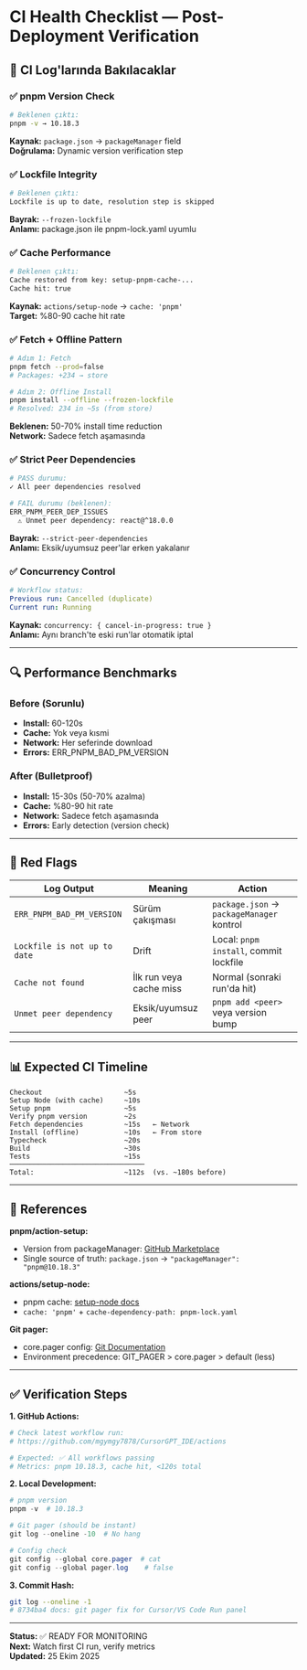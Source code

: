 # CI Health Checklist — Post-Deployment Verification

## 🎯 CI Log'larında Bakılacaklar

### ✅ pnpm Version Check
```bash
# Beklenen çıktı:
pnpm -v → 10.18.3
```
**Kaynak:** `package.json` → `packageManager` field  
**Doğrulama:** Dynamic version verification step  

### ✅ Lockfile Integrity
```bash
# Beklenen çıktı:
Lockfile is up to date, resolution step is skipped
```
**Bayrak:** `--frozen-lockfile`  
**Anlamı:** package.json ile pnpm-lock.yaml uyumlu  

### ✅ Cache Performance
```bash
# Beklenen çıktı:
Cache restored from key: setup-pnpm-cache-...
Cache hit: true
```
**Kaynak:** `actions/setup-node` → `cache: 'pnpm'`  
**Target:** %80-90 cache hit rate  

### ✅ Fetch + Offline Pattern
```bash
# Adım 1: Fetch
pnpm fetch --prod=false
# Packages: +234 → store

# Adım 2: Offline Install
pnpm install --offline --frozen-lockfile
# Resolved: 234 in ~5s (from store)
```
**Beklenen:** 50-70% install time reduction  
**Network:** Sadece fetch aşamasında  

### ✅ Strict Peer Dependencies
```bash
# PASS durumu:
✓ All peer dependencies resolved

# FAIL durumu (beklenen):
ERR_PNPM_PEER_DEP_ISSUES
  ⚠ Unmet peer dependency: react@^18.0.0
```
**Bayrak:** `--strict-peer-dependencies`  
**Anlamı:** Eksik/uyumsuz peer'lar erken yakalanır  

### ✅ Concurrency Control
```yaml
# Workflow status:
Previous run: Cancelled (duplicate)
Current run: Running
```
**Kaynak:** `concurrency: { cancel-in-progress: true }`  
**Anlamı:** Aynı branch'te eski run'lar otomatik iptal  

---

## 🔍 Performance Benchmarks

### Before (Sorunlu)
- **Install:** 60-120s
- **Cache:** Yok veya kısmi
- **Network:** Her seferinde download
- **Errors:** ERR_PNPM_BAD_PM_VERSION

### After (Bulletproof)
- **Install:** 15-30s (50-70% azalma)
- **Cache:** %80-90 hit rate
- **Network:** Sadece fetch aşamasında
- **Errors:** Early detection (version check)

---

## 🚨 Red Flags

| Log Output | Meaning | Action |
|------------|---------|--------|
| `ERR_PNPM_BAD_PM_VERSION` | Sürüm çakışması | `package.json` → `packageManager` kontrol |
| `Lockfile is not up to date` | Drift | Local: `pnpm install`, commit lockfile |
| `Cache not found` | İlk run veya cache miss | Normal (sonraki run'da hit) |
| `Unmet peer dependency` | Eksik/uyumsuz peer | `pnpm add <peer>` veya version bump |

---

## 📊 Expected CI Timeline

```
Checkout                    ~5s
Setup Node (with cache)     ~10s
Setup pnpm                  ~5s
Verify pnpm version         ~2s
Fetch dependencies          ~15s   ← Network
Install (offline)           ~10s   ← From store
Typecheck                   ~20s
Build                       ~30s
Tests                       ~15s
─────────────────────────────────
Total:                      ~112s  (vs. ~180s before)
```

---

## 🔗 References

**pnpm/action-setup:**
- Version from packageManager: [GitHub Marketplace](https://github.com/marketplace/actions/setup-pnpm)
- Single source of truth: `package.json` → `"packageManager": "pnpm@10.18.3"`

**actions/setup-node:**
- pnpm cache: [setup-node docs](https://github.com/actions/setup-node)
- `cache: 'pnpm'` + `cache-dependency-path: pnpm-lock.yaml`

**Git pager:**
- core.pager config: [Git Documentation](https://git-scm.com/docs/git-config)
- Environment precedence: GIT_PAGER > core.pager > default (less)

---

## ✅ Verification Steps

**1. GitHub Actions:**
```bash
# Check latest workflow run:
# https://github.com/mgymgy7878/CursorGPT_IDE/actions

# Expected: ✅ All workflows passing
# Metrics: pnpm 10.18.3, cache hit, <120s total
```

**2. Local Development:**
```powershell
# pnpm version
pnpm -v  # 10.18.3

# Git pager (should be instant)
git log --oneline -10  # No hang

# Config check
git config --global core.pager  # cat
git config --global pager.log    # false
```

**3. Commit Hash:**
```bash
git log --oneline -1
# 8734ba4 docs: git pager fix for Cursor/VS Code Run panel
```

---

**Status:** ✅ READY FOR MONITORING  
**Next:** Watch first CI run, verify metrics  
**Updated:** 25 Ekim 2025

